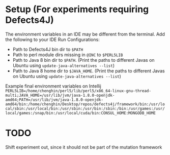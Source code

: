# Setup (For experiments requiring Defects4J)
The environment variables in an IDE may be different from the terminal.
Add the following to your IDE Run Configurations:
- Path to Defects4J bin dir to `$PATH`
- Path to perl module dirs missing in `@INC` to `$PERL5LIB` 
- Path to Java 8 bin dir to `$PATH`. (Print the paths to different Javas on Ubuntu using `update-java-alternatives --list`)
- Path to Java 8 home dir to `$JAVA_HOME`. (Print the paths to different Javas on Ubuntu using `update-java-alternatives --list`)

Example final environment variables on Intellij
`PERL5LIB=/home/chenghin/perl5/lib/perl5/x86_64-linux-gnu-thread-multi;JAVA_HOME=/usr/lib/jvm/java-1.8.0-openjdk-amd64;PATH=/usr/lib/jvm/java-1.8.0-openjdk-amd64/bin:/home/chenghin/Desktop/repos/defects4j/framework/bin:/usr/local/sbin:/usr/local/bin:/usr/sbin:/usr/bin:/sbin:/bin:/usr/games:/usr/local/games:/snap/bin:/usr/local/cuda/bin:CONSUL_HOME:MONGODB_HOME`
# TODO
Shift experiment out, since it should not be part of the mutation framework